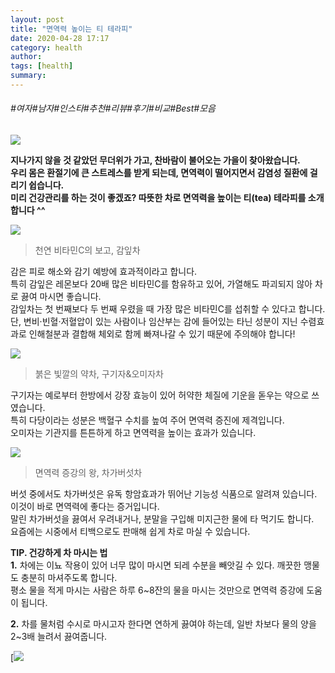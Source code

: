 ```yaml
---
layout: post
title: "면역력 높이는 티 테라피"
date: 2020-04-28 17:17
category: health
author: 
tags: [health]
summary: 
---
```


###### #여자#남자#인스타#추천#리뷰#후기#비교#Best#모음


![](https://post-phinf.pstatic.net/MjAxODEwMTBfNzYg/MDAxNTM5MTUyODE3MzYz.PLShYrlWh07x3fBP3BkyNmEHd7IgVxwtgTJFaBApk1Ug.5Drms8pmyd0aIL-Y1kFym7ucGev1brcCs4Ycn2f_-lUg.JPEG/%ED%8B%B0%ED%85%8C%EB%9D%BC%ED%94%BC.jpg?type=w1200)

********지나가지 않을 것 같았던 무더위가 가고, 찬바람이 불어오는 가을이 찾아왔습니다.**  
**우리 몸은 환절기에 큰 스트레스를 받게 되는데, 면역력이 떨어지면서 감염성 질환에 걸리기 쉽습니다.**  
**미리 건강관리를 하는 것이 좋겠죠? 따뜻한 차로 면역력을 높이는** **티(tea) 테라피를 소개합니다 ^^********

![](https://post-phinf.pstatic.net/MjAxNzAxMTNfMTgw/MDAxNDg0MjY5ODMyODA5.c-UMefhm_SlVmMB-__P56e00vkwgTGRWM6kkfr8yGXMg.LEb-urGYyxhw6ZRPP5pCED-VgejR_r_0afDNzQQ_M8Qg.JPEG/%EA%B0%80%ED%86%A8%EB%A6%AD%EB%8C%80_%EC%9D%B8%EC%B2%9C%EC%84%B1%EB%AA%A8%EB%B3%91%EC%9B%90_%EB%A9%B4%EC%97%AD%EB%A0%A5_%EA%B0%90.jpg?type=w1200&type=w1200)

> 천연 비타민C의 보고, 감잎차

감은 피로 해소와 감기 예방에 효과적이라고 합니다.  
특히 감잎은 레몬보다 20배 많은 비타민C를 함유하고 있어, 가열해도 파괴되지 않아 차로 끓여 마시면 좋습니다.  
감잎차는 첫 번째보다 두 번째 우렸을 때 가장 많은 비타민C를 섭취할 수 있다고 합니다.  
단,  변비·빈혈·저혈압이 있는 사람이나 임산부는 감에 들어있는 타닌 성분이 지닌 수렴효과로 인해철분과 결합해 체외로 함께 빠져나갈 수 있기 때문에 주의해야 합니다!

![](https://post-phinf.pstatic.net/MjAxNzAxMTNfMTUg/MDAxNDg0MjcwMTQ4MzMw.ZCsrUtMvXoHrruBkiGBJAVfpDg0yIF0j-RkX7-1RVJMg.onl1idOg_v-lKbjrnllvuwpf1kAsQOGsAtjKJDMZh1Yg.JPEG/%EA%B0%80%ED%86%A8%EB%A6%AD%EB%8C%80_%EC%9D%B8%EC%B2%9C%EC%84%B1%EB%AA%A8%EB%B3%91%EC%9B%90_%EB%A9%B4%EC%97%AD%EB%A0%A5_%EA%B5%AC%EA%B8%B0.jpg?type=w1200&type=w1200)

> 붉은 빛깔의 약차, 구기자&오미자차

구기자는 예로부터 한방에서 강장 효능이 있어 허약한 체질에 기운을 돋우는 약으로 쓰였습니다.  
특히 다당이라는 성분은 백혈구 수치를 높여 주어 면역력 증진에 제격입니다.  
오미자는 기관지를 튼튼하게 하고 면역력을 높이는 효과가 있습니다.

![](https://post-phinf.pstatic.net/MjAxNzAxMTNfMjk5/MDAxNDg0MjcxMDIyMDA3.b40G67_jZSceB_ZLHYOWZgMFGayOB11B1bFMwVcFxHsg.mJyXYpUuM_zoxBsIiYjDP10Yxn0mp7NdN8XUTe7PvT8g.JPEG/%EA%B0%80%ED%86%A8%EB%A6%AD%EB%8C%80_%EC%9D%B8%EC%B2%9C%EC%84%B1%EB%AA%A8%EB%B3%91%EC%9B%90_%EB%A9%B4%EC%97%AD%EB%A0%A5_%EB%B2%84%EC%84%AF.jpg?type=w1200&type=w1200)

> 면역력 증강의 왕, 차가버섯차

버섯 중에서도 차가버섯은 유독 항암효과가 뛰어난 기능성 식품으로 알려져 있습니다.  
이것이 바로 면역력에 좋다는 증거입니다.  
말린 차가버섯을 끓여서 우려내거나, 분말을 구입해 미지근한 물에 타 먹기도 합니다.  
요즘에는 시중에서 티백으로도 판매해 쉽게 차로 마실 수 있습니다.

  
**TIP. 건강하게 차 마시는 법**  
**1.** 차에는 이뇨 작용이 있어 너무 많이 마시면 되레 수분을 빼앗길 수 있다. 깨끗한 맹물도 충분히 마셔주도록 합니다.  
평소 물을 적게 마시는 사람은 하루 6~8잔의 물을 마시는 것만으로 면역력 증강에 도움이 됩니다.  
  
**2.** 차를 물처럼 수시로 마시고자 한다면 연하게 끓여야 하는데, 일반 차보다 물의 양을 2~3배 늘려서 끓여줍니다.

[![](https://blogfiles.pstatic.net/MjAxODA5MTJfMTg3/MDAxNTM2NzQ0NzM5NDA5.xD18TVix1pMxLsJtPtnP5hb261XO32JsDilREWynQUkg.IAOr4wmvysTdWtGX0kpn937e5sdRrDQ4jnBWXDu2YbIg.JPEG.ecmcism/621454.jpg?type=w1)